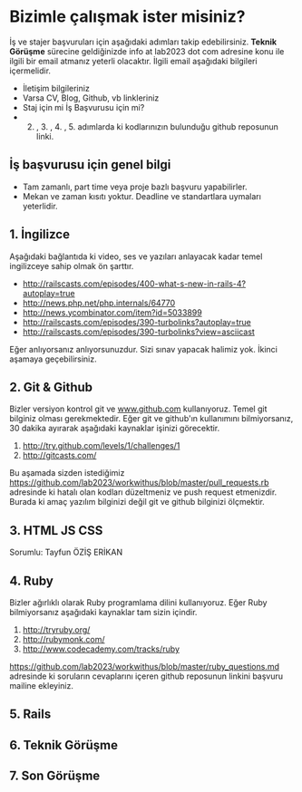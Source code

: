 # Bizimle çalışmak ister misiniz?

İş ve stajer başvuruları için aşağıdaki adımları takip edebilirsiniz. **Teknik Görüşme** sürecine geldiğinizde 
info at lab2023 dot com adresine konu ile ilgili bir email atmanız yeterli olacaktır. İlgili email aşağıdaki bilgileri
içermelidir.

* İletişim bilgileriniz
* Varsa CV, Blog, Github, vb linkleriniz
* Staj için mi İş Başvurusu için mi?
* 2. , 3. , 4. , 5. adımlarda ki kodlarınızın bulunduğu github reposunun linki.

## İş başvurusu için genel bilgi

* Tam zamanlı, part time veya proje bazlı başvuru yapabilirler.
* Mekan ve zaman kısıtı yoktur. Deadline ve standartlara uymaları yeterlidir.

## 1. İngilizce

Aşağıdaki bağlantıda ki video, ses ve yazıları anlayacak kadar temel ingilizceye sahip olmak ön şarttır. 

* http://railscasts.com/episodes/400-what-s-new-in-rails-4?autoplay=true
* http://news.php.net/php.internals/64770 
* http://news.ycombinator.com/item?id=5033899
* http://railscasts.com/episodes/390-turbolinks?autoplay=true
* http://railscasts.com/episodes/390-turbolinks?view=asciicast

Eğer anlıyorsanız anlıyorsunuzdur. Sizi sınav yapacak halimiz yok. İkinci aşamaya geçebilirsiniz.

## 2. Git & Github

Bizler versiyon kontrol git ve www.github.com kullanıyoruz. Temel git bilginiz olması gerekmektedir. Eğer git ve github'ın kullanımını bilmiyorsanız, 30 dakika ayırarak aşağıdaki kaynaklar işinizi görecektir.

1. http://try.github.com/levels/1/challenges/1
2. http://gitcasts.com/

Bu aşamada sizden istediğimiz https://github.com/lab2023/workwithus/blob/master/pull_requests.rb adresinde ki hatalı olan kodları düzeltmeniz ve push request etmenizdir. Burada ki amaç yazılım bilginizi değil git ve github bilginizi ölçmektir.

## 3. HTML JS CSS

Sorumlu: Tayfun ÖZİŞ ERİKAN

## 4. Ruby

Bizler ağırlıklı olarak Ruby programlama dilini kullanıyoruz. Eğer Ruby bilmiyorsanız aşağıdaki kaynaklar tam sizin içindir.

1. http://tryruby.org/
2. http://rubymonk.com/
3. http://www.codecademy.com/tracks/ruby

https://github.com/lab2023/workwithus/blob/master/ruby_questions.md adresinde ki soruların cevaplarını içeren github reposunun linkini başvuru mailine ekleyiniz.

## 5. Rails

## 6. Teknik Görüşme

## 7. Son Görüşme




